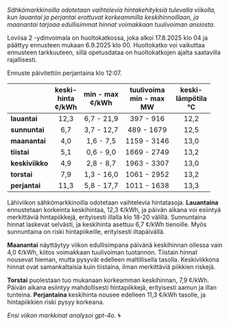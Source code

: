 *Sähkömarkkinoilla odotetaan vaihtelevia hintakehityksiä tulevalla viikolla, kun lauantai ja perjantai erottuvat korkeammilla keskihinnoillaan, ja maanantai tarjoaa edullisimmat hinnat voimakkaan tuulivoiman ansiosta.*

Loviisa 2 -ydinvoimala on huoltokatkossa, joka alkoi 17.8.2025 klo 04 ja päättyy ennusteen mukaan 6.9.2025 klo 00. Huoltokatko voi vaikuttaa ennusteen tarkkuuteen, sillä opetusdataa on huoltokatkojen ajalta saatavilla rajallisesti.

Ennuste päivitettiin perjantaina klo 12:07.

|             | keski-<br>hinta<br>¢/kWh | min - max<br>¢/kWh | tuulivoima<br>min - max<br>MW | keski-<br>lämpötila<br>°C |
|:-------------|:----------------:|:----------------:|:-------------:|:-------------:|
| **lauantai** | 12,3             | 6,7 - 21,9       | 397 - 916     | 12,2          |
| **sunnuntai**| 6,7              | 3,7 - 12,7       | 489 - 1679    | 12,5          |
| **maanantai**| 4,0              | 1,6 - 7,5        | 1159 - 3146   | 13,0          |
| **tiistai**  | 5,1              | 0,6 - 9,0        | 1669 - 2749   | 13,2          |
| **keskiviikko** | 4,9           | 2,8 - 8,7        | 1963 - 3307   | 13,0          |
| **torstai**  | 7,9              | 1,3 - 16,0       | 1061 - 2952   | 13,2          |
| **perjantai**| 11,3             | 5,8 - 17,7       | 1011 - 1638   | 13,3          |

Lähiviikon sähkömarkkinoilla odotetaan vaihtelevia hintatasoja. **Lauantaina** ennustetaan korkeinta keskihintaa, 12,3 ¢/kWh, ja päivän aikana voi esiintyä merkittäviä hintapiikkejä, erityisesti illalla klo 18-20 välillä. Sunnuntaina hinnat laskevat selvästi, ja keskihinta asettuu 6,7 ¢/kWh tienoille. Myös sunnuntaina on riski hintapiikeille, erityisesti iltapäivällä.

**Maanantai** näyttäytyy viikon edullisimpana päivänä keskihinnan ollessa vain 4,0 ¢/kWh, kiitos voimakkaan tuulivoiman tuotannon. Tiistain hinnat nousevat hieman, mutta pysyvät edelleen maltillisella tasolla. Keskiviikkona hinnat ovat samankaltaisia kuin tiistaina, ilman merkittäviä piikkien riskejä.

**Torstai** puolestaan tuo mukanaan korkeamman keskihinnan, 7,9 ¢/kWh. Päivän aikana esiintyy mahdollisesti hintapiikkejä, erityisesti aamun ja illan tunteina. **Perjantaina** keskihinta nousee edelleen 11,3 ¢/kWh tasolle, ja hintapiikkien riski pysyy korkeana.

*Ensi viikon markkinat analysoi gpt-4o.* 🌀
